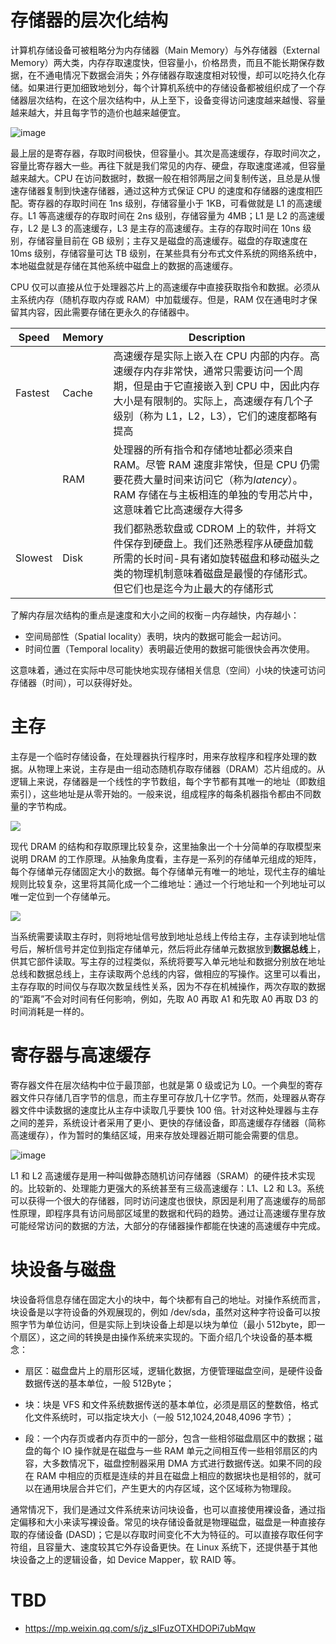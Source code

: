 # 存储器的层次化结构

计算机存储设备可被粗略分为内存储器（Main Memory）与外存储器（External Memory）两大类，内存存取速度快，但容量小，价格昂贵，而且不能长期保存数据，在不通电情况下数据会消失；外存储器存取速度相对较慢，却可以吃持久化存储。如果进行更加细致地划分，每个计算机系统中的存储设备都被组织成了一个存储器层次结构，在这个层次结构中，从上至下，设备变得访问速度越来越慢、容量越来越大，并且每字节的造价也越来越便宜。

![image](https://i.postimg.cc/rFW51qg9/image.png)

最上层的是寄存器，存取时间极快，但容量小。其次是高速缓存，存取时间次之，容量比寄存器大一些。再往下就是我们常见的内存、硬盘，存取速度递减，但容量越来越大。CPU 在访问数据时，数据一般在相邻两层之间复制传送，且总是从慢速存储器复制到快速存储器，通过这种方式保证 CPU 的速度和存储器的速度相匹配。寄存器的存取时间在 1ns 级别，存储容量小于 1KB，可看做就是 L1 的高速缓存。L1 等高速缓存的存取时间在 2ns 级别，存储容量为 4MB；L1 是 L2 的高速缓存，L2 是 L3 的高速缓存，L3 是主存的高速缓存。主存的存取时间在 10ns 级别，存储容量目前在 GB 级别；主存又是磁盘的高速缓存。磁盘的存取速度在 10ms 级别，存储容量可达 TB 级别，在某些具有分布式文件系统的网络系统中，本地磁盘就是存储在其他系统中磁盘上的数据的高速缓存。

CPU 仅可以直接从位于处理器芯片上的高速缓存中直接获取指令和数据。必须从主系统内存（随机存取内存或 RAM）中加载缓存。但是，RAM 仅在通电时才保留其内容，因此需要存储在更永久的存储器中。

| Speed   | Memory | Description                                                                                                                                                                                                   |
| ------- | ------ | ------------------------------------------------------------------------------------------------------------------------------------------------------------------------------------------------------------- |
| Fastest | Cache  | 高速缓存是实际上嵌入在 CPU 内部的内存。高速缓存内存非常快，通常只需要访问一个周期，但是由于它直接嵌入到 CPU 中，因此内存大小是有限制的。实际上，高速缓存有几个子级别（称为 L1，L2，L3），它们的速度都略有提高 |
|         | RAM    | 处理器的所有指令和存储地址都必须来自 RAM。尽管 RAM 速度非常快，但是 CPU 仍需要花费大量时间来访问它（称为*latency*）。RAM 存储在与主板相连的单独的专用芯片中，这意味着它比高速缓存大得多                       |
| Slowest | Disk   | 我们都熟悉软盘或 CDROM 上的软件，并将文件保存到硬盘上。我们还熟悉程序从硬盘加载所需的长时间-具有诸如旋转磁盘和移动磁头之类的物理机制意味着磁盘是最慢的存储形式。但它们也是迄今为止最大的存储形式              |

了解内存层次结构的重点是速度和大小之间的权衡－内存越快，内存越小：

- 空间局部性（Spatial locality）表明，块内的数据可能会一起访问。
- 时间位置（Temporal locality）表明最近使用的数据可能很快会再次使用。

这意味着，通过在实际中尽可能快地实现存储相关信息（空间）小块的快速可访问存储器（时间），可以获得好处。

# 主存

主存是一个临时存储设备，在处理器执行程序时，用来存放程序和程序处理的数据。从物理上来说，主存是由一组动态随机存取存储器（DRAM）芯片组成的。从逻辑上来说，存储器是一个线性的字节数组，每个字节都有其唯一的地址（即数组索引），这些地址是从零开始的。一般来说，组成程序的每条机器指令都由不同数量的字节构成。

![](https://ww1.sinaimg.cn/large/007rAy9hly1g1k31pnn4vj30am06d0sl.jpg)

现代 DRAM 的结构和存取原理比较复杂，这里抽象出一个十分简单的存取模型来说明 DRAM 的工作原理。从抽象角度看，主存是一系列的存储单元组成的矩阵，每个存储单元存储固定大小的数据。每个存储单元有唯一的地址，现代主存的编址规则比较复杂，这里将其简化成一个二维地址：通过一个行地址和一个列地址可以唯一定位到一个存储单元。

![](https://i.postimg.cc/Y9240r9b/image.png)

当系统需要读取主存时，则将地址信号放到地址总线上传给主存，主存读到地址信号后，解析信号并定位到指定存储单元，然后将此存储单元数据放到**数据总线**上，供其它部件读取。写主存的过程类似，系统将要写入单元地址和数据分别放在地址总线和数据总线上，主存读取两个总线的内容，做相应的写操作。这里可以看出，主存存取的时间仅与存取次数呈线性关系，因为不存在机械操作，两次存取的数据的“距离”不会对时间有任何影响，例如，先取 A0 再取 A1 和先取 A0 再取 D3 的时间消耗是一样的。

# 寄存器与高速缓存

寄存器文件在层次结构中位于最顶部，也就是第 0 级或记为 L0。一个典型的寄存器文件只存储几百字节的信息，而主存里可存放几十亿字节。然而，处理器从寄存器文件中读数据的速度比从主存中读取几乎要快 100 倍。针对这种处理器与主存之间的差异，系统设计者采用了更小、更快的存储设备，即高速缓存存储器（简称高速缓存），作为暂时的集结区域，用来存放处理器近期可能会需要的信息。

![image](https://user-images.githubusercontent.com/5803001/52270789-eb303780-297c-11e9-938f-788ea6526bd3.png)

L1 和 L2 高速缓存是用一种叫做静态随机访问存储器（SRAM）的硬件技术实现的。比较新的、处理能力更强大的系统甚至有三级高速缓存：L1、L2 和 L3。系统可以获得一个很大的存储器，同时访问速度也很快，原因是利用了高速缓存的局部性原理，即程序具有访问局部区域里的数据和代码的趋势。通过让高速缓存里存放可能经常访问的数据的方法，大部分的存储器操作都能在快速的高速缓存中完成。

# 块设备与磁盘

块设备将信息存储在固定大小的块中，每个块都有自己的地址。对操作系统而言，块设备是以字符设备的外观展现的，例如 /dev/sda，虽然对这种字符设备可以按照字节为单位访问，但是实际上到块设备上却是以块为单位（最小 512byte，即一个扇区），这之间的转换是由操作系统来实现的。下面介绍几个块设备的基本概念：

- 扇区：磁盘盘片上的扇形区域，逻辑化数据，方便管理磁盘空间，是硬件设备数据传送的基本单位，一般 512Byte；

- 块：块是 VFS 和文件系统数据传送的基本单位，必须是扇区的整数倍，格式化文件系统时，可以指定块大小（一般 512,1024,2048,4096 字节）；

- 段：一个内存页或者内存页中的一部分，包含一些相邻磁盘扇区中的数据；磁盘的每个 IO 操作就是在磁盘与一些 RAM 单元之间相互传一些相邻扇区的内容，大多数情况下，磁盘控制器采用 DMA 方式进行数据传送。如果不同的段在 RAM 中相应的页框是连续的并且在磁盘上相应的数据块也是相邻的，就可以在通用块层合并它们，产生更大的内存区域，这个区域称为物理段。

通常情况下，我们是通过文件系统来访问块设备，也可以直接使用裸设备，通过指定偏移和大小来读写裸设备。常见的块存储设备就是物理磁盘，磁盘是一种直接存取的存储设备 (DASD)；它是以存取时间变化不大为特征的。可以直接存取任何字符组，且容量大、速度较其它外存设备更快。在 Linux 系统下，还提供基于其他块设备之上的逻辑设备，如 Device Mapper，软 RAID 等。

# TBD

- https://mp.weixin.qq.com/s/jz_sIFuzOTXHDOPi7ubMqw
